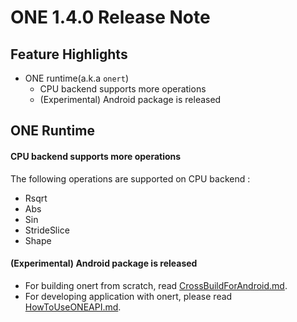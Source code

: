 # ONE 1.4.0 Release Note

## Feature Highlights

- ONE runtime(a.k.a `onert`)
    - CPU backend supports more operations
    - (Experimental) Android package is released

## ONE Runtime

#### CPU backend supports more operations

The following operations are supported on CPU backend :
- Rsqrt
- Abs
- Sin
- StrideSlice
- Shape

#### (Experimental) Android package is released

- For building onert from scratch, read [CrossBuildForAndroid.md](https://github.com/Samsung/ONE/blob/master/docs/nnfw/howto/CrossBuildForAndroid.md). 
- For developing application with onert, please read [HowToUseONEAPI.md](https://github.com/Samsung/ONE/blob/master/docs/nnfw/howto/CrossBuildForAndroid.md). 
